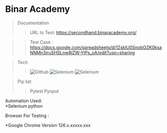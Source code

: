 # Binar Academy

> Documentation
>>URL to Test: https://secondhand.binaracademy.org/

>>Test Case : https://docs.google.com/spreadsheets/d/1ZskIU0SnobOZK0ksaNNMn3jruSHSLnw8jZW-YjPs_oA/edit?usp=sharing <br>

> Tech
>> ![Github](https://img.shields.io/badge/GitHub-100000?style=for-the-badge&logo=github&logoColor=white)
>> ![Selenium](https://img.shields.io/badge/Selenium-43B02A?style=for-the-badge&logo=Selenium&logoColor=white)
>> ![Selenium](https://img.shields.io/badge/Selenium-43B02A?style=for-the-badge&logo=Selenium&logoColor=white)

> Pip list
>> Pytest
>> Pynput

Automation Used:<br>
*Selenium python<br>


Browser For Testing : <br>

\*Google Chrome Version 126.x.xxxxx.xxx <br>

